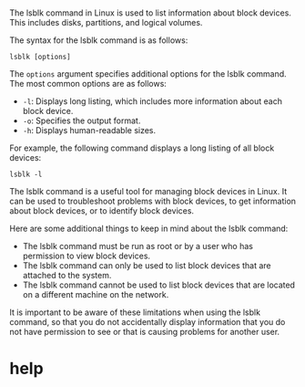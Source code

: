 # 

The lsblk command in Linux is used to list information about block devices. This includes disks, partitions, and logical volumes.

The syntax for the lsblk command is as follows:

```
lsblk [options]
```

The `options` argument specifies additional options for the lsblk command. The most common options are as follows:

* `-l`: Displays long listing, which includes more information about each block device.
* `-o`: Specifies the output format.
* `-h`: Displays human-readable sizes.

For example, the following command displays a long listing of all block devices:

```
lsblk -l
```

The lsblk command is a useful tool for managing block devices in Linux. It can be used to troubleshoot problems with block devices, to get information about block devices, or to identify block devices.

Here are some additional things to keep in mind about the lsblk command:

* The lsblk command must be run as root or by a user who has permission to view block devices.
* The lsblk command can only be used to list block devices that are attached to the system.
* The lsblk command cannot be used to list block devices that are located on a different machine on the network.

It is important to be aware of these limitations when using the lsblk command, so that you do not accidentally display information that you do not have permission to see or that is causing problems for another user.




# help 

```

```
